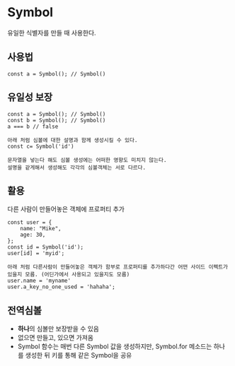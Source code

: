 # Symbol

유일한 식별자를 만들 때 사용한다.

## 사용법

```
const a = Symbol(); // Symbol()
```

## 유일성 보장

```
const a = Symbol(); // Symbol()
const b = Symbol(); // Symbol()
a === b // false

아래 처럼 심볼에 대한 설명과 함께 생성시킬 수 있다.
const c= Symbol('id')

문자열을 넣는다 해도 심볼 생성에는 어떠한 영향도 미치지 않는다.
설명을 같게해서 생성해도 각각의 심볼객체는 서로 다르다.
```

## 활용

다른 사람이 만들어놓은 객체에 프로퍼티 추가

```
const user = {
    name: "Mike",
    age: 30,
};
const id = Symbol('id');
user[id] = 'myid';

아래 처럼 다른사람이 만들어놓은 객체가 함부로 프로퍼티를 추가하다간 어떤 사이드 이펙트가 있을지 모름. (어딘가에서 사용되고 있을지도 모름)
user.name = 'myname'
user.a_key_no_one_used = 'hahaha';
```

## 전역심볼

-   <b>하나</b>의 심볼만 보장받을 수 있음
-   없으면 만들고, 있으면 가져옴
-   Symbol 함수는 매번 다른 Symbol 값을 생성하지만, Symbol.for 메소드는 하나를 생성한 뒤 키를 통해 같은 Symbol을 공유
